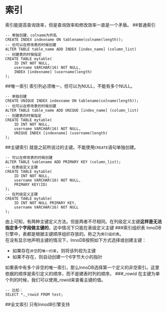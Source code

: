 索引
====
索引能提高查询效率，但是查询效率和修改效率一直是一个矛盾。
##普通索引
```mysql
-- 单独创建，colname为列名
CREATE INDEX indexname ON tablename(colname(length));
-- 也可以在修改表的时候创建
ALTER TABLE table_name ADD INDEX [index_name] (column_list)
-- 创建表的时候指定
CREATE TABLE mytable(
	ID INT NOT NULL,
    username VARCHAR(16) NOT NULL,
    INDEX [indexname] (username(length)
);
```
##唯一索引
索引列必须唯一，但可以为NULL，不能有多个NULL。
```mysql
-- 单独创建
CREATE UNIQUE INDEX indexname ON tablename(colname(length));
-- 也可以在修改表的时候创建
ALTER TABLE table_name ADD UNIQUE [index_name] (column_list)
-- 创建表的时候指定
CREATE TABLE mytable(
	ID INT NOT NULL,
    username VARCHAR(16) NOT NULL,
    UNIQUE INDEX [indexname] (username(length)
);
```
##主键索引
就是之前所说过的主键。不能使用`CREATE`语句单独创建。
```mysql
-- 可以在修改表的时候创建
ALTER TABLE tablename ADD PRIMARY KEY (column_list);
-- 在表级定义主键
CREATE TABLE mytable(
	ID INT NOT NULL,
    username VARCHAR(16) NOT NULL,
    PRIMARY KEY(ID)
);
-- 在列级定义主键
CREATE TABLE mytable(
	ID INT NOT NULL PRIMARY KEY,
    username VARCHAR(16) NOT NULL
);
```
由上可知，有两种主键定义方法。但是两者不尽相同。在列级定义主键**这样是无法指定多个字段做主键的**，这中情况下只能在表级定义主键
###索引组织表
InnoDB引擎中，表都是根据主键顺序组织存放的。称之为`索引组织表`。  
在没有显示地声明主键的情况下，InnoDB按照如下方式选择或创建主键：
* 如果存在`非空`的`唯一约束`，则将该列视为主键
* 如果不存在，则自动创建一个6字节大小的指针

如果表中有多个非空的唯一索引，那么InnoDB选择第一个定义的非空索引。这里依据的顺序是索引定义的顺序，而不是建表时列的顺序。
###_rowid
在主键为单个列的时候，我们可以使用_rowid来查看主键的值。
```mysql
-- 比如：
SELECT *,_rowid FROM test;
```
##全文索引
只有InnodB引擎支持
